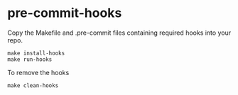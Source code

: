 # pre-commit-hooks

Copy the Makefile and .pre-commit files containing required hooks into your repo.
```
make install-hooks
make run-hooks
```

To remove the hooks
```
make clean-hooks
```
